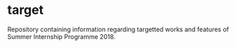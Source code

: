 # target
Repository containing information regarding targetted works and features of Summer Internship Programme 2018.
